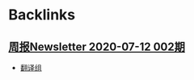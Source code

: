 
# Backlinks
## [周报Newsletter 2020-07-12 002期](<周报Newsletter 2020-07-12 002期.md>)
- [翻译组](<翻译组.md>)

